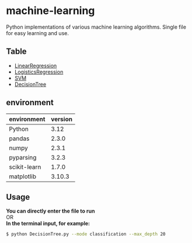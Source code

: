 # machine-learning

Python implementations of various machine learning algorithms.
Single file for easy learning and use.   

## Table
- [LinearRegression](#LinearRegression)
- [LogisticsRegression](#LogisticsRegression)
- [SVM](#SVM)
- [DecisionTree](#DecisionTree)

## environment
| environment  | version |
|--------------|---------|
| Python       | 3.12    |
| pandas       | 2.3.0   |
| numpy        | 2.3.1   |
| pyparsing    | 3.2.3   |
| scikit-learn | 1.7.0   |
| matplotlib   | 3.10.3  |

## Usage
**You can directly enter the file to run**  
OR  
**In the terminal input, for example:**  
```sh
$ python DecisionTree.py --mode classification --max_depth 20
```

